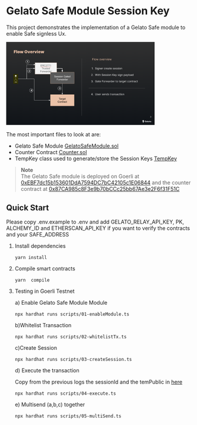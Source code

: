 # Gelato Safe Module Session Key 

This project demonstrates the implementation of a Gelato Safe module to enable Safe signless Ux.

<img src="docs/flow.png" width="400">

The most important files to look at are:

- Gelato Safe Module [GelatoSafeModule.sol](/contracts/GelatoSafeModule.sol)
- Counter Contract [Counter.sol](/contracts/Counter.sol)
- TempKey class used to generate/store the Session Keys [TempKey](/scripts/tempKey.ts)


> **Note**  
> The Gelato Safe module is deployed on Goerli at [0xEBF7dc15b153601DdA7594DC7bC42105c1E06844](https://goerli.etherscan.io/address/0xEBF7dc15b153601DdA7594DC7bC42105c1E06844#code) and the counter contract at [0x87CA985c8F3e9b70bCCc25bb67Ae3e2F6f31F51C](https://goerli.etherscan.io/address/0x87CA985c8F3e9b70bCCc25bb67Ae3e2F6f31F51C)

## Quick Start

Please copy .env.example to .env and add GELATO_RELAY_API_KEY, PK, ALCHEMY_ID and ETHERSCAN_API_KEY  if you want to verify the contracts and your SAFE_ADDRESS

1. Install dependencies
   ```
   yarn install
   ```
2. Compile smart contracts
   ```
   yarn  compile
   ```
   
3. Testing in Goerli Testnet
   
   a) Enable Gelato Safe Module Module
   ```
   npx hardhat runs scripts/01-enableModule.ts
   ```

   b)Whitelist Transaction
   ```
   npx hardhat runs scripts/02-whitelistTx.ts
   ```

   c)Create Session
   ```
   npx hardhat runs scripts/03-createSession.ts
   ```

   d) Execute the transaction
   
   Copy from the previous logs the sessionId and the temPublic in [here](/scripts/04-execute.ts#L62)

   ```
   npx hardhat runs scripts/04-execute.ts
   ```

   e) Multisend (a,b,c) together
   
   ```
   npx hardhat runs scripts/05-multiSend.ts
   ```